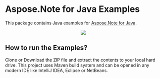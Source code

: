 # Aspose.Note for Java Examples

This package contains Java examples for [Aspose.Note for Java](https://www.aspose.com/products/note/java).

<p align="center">
  <a title="Download complete Aspose.Note for Java source code" href="https://github.com/asposenote/Aspose_Note_Java/archive/master.zip">
	<img src="https://raw.github.com/AsposeExamples/java-examples-dashboard/master/images/downloadZip-Button-Large.png" />
  </a>
</p>

## How to run the Examples?

Clone or Download the ZIP file and extract the contents to your local hard drive. This project uses Maven build system and can be opened in any modern IDE like IntelliJ IDEA, Eclipse or NetBeans.
